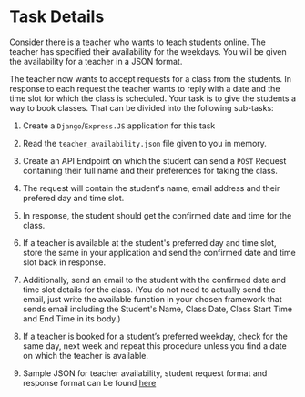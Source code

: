 # Task Details

Consider there is a teacher who wants to teach students online. The teacher has specified their availability for the weekdays. You will be given the availability for a teacher in a JSON format.

The teacher now wants to accept requests for a class from the students. In response to each request the teacher wants to reply with a date and the time slot for which the class is scheduled. Your task is to give the students a way to book classes. That can be divided into the following sub-tasks:

1. Create a `Django`/`Express.JS` application for this task

2. Read the `teacher_availability.json` file given to you in memory.

3. Create an API Endpoint on which the student can send a `POST` Request containing their full name and their preferences for taking the class.

4. The request will contain the student's name, email address and their prefered day and time slot.

5. In response, the student should get the confirmed date and time for the class.

6. If a teacher is available at the student's preferred day and time slot, store the same in your application and send the confirmed date and time slot back in response.

7. Additionally, send an email to the student with the confirmed date and time slot details for the class. (You do not need to actually send the email, just write the available function in your chosen framework that sends email including the Student's Name, Class Date, Class Start Time and End Time in its body.)

8. If a teacher is booked for a student’s preferred weekday, check for the same day, next week and repeat this procedure unless you find a date on which the teacher is available.

9. Sample JSON for teacher availability, student request format and response format can be found [here](./README.md)

